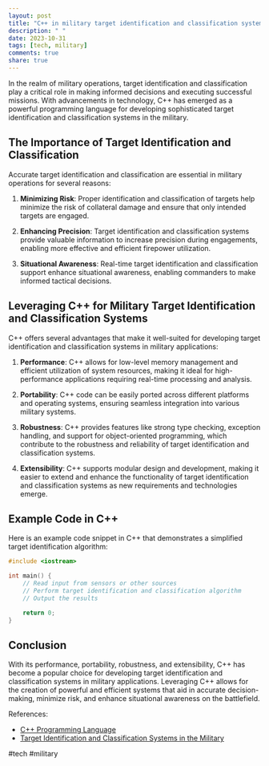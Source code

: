 ```yaml
---
layout: post
title: "C++ in military target identification and classification systems"
description: " "
date: 2023-10-31
tags: [tech, military]
comments: true
share: true
---
```


In the realm of military operations, target identification and classification play a critical role in making informed decisions and executing successful missions. With advancements in technology, C++ has emerged as a powerful programming language for developing sophisticated target identification and classification systems in the military.

## The Importance of Target Identification and Classification

Accurate target identification and classification are essential in military operations for several reasons:

1. **Minimizing Risk**: Proper identification and classification of targets help minimize the risk of collateral damage and ensure that only intended targets are engaged.

2. **Enhancing Precision**: Target identification and classification systems provide valuable information to increase precision during engagements, enabling more effective and efficient firepower utilization.

3. **Situational Awareness**: Real-time target identification and classification support enhance situational awareness, enabling commanders to make informed tactical decisions.

## Leveraging C++ for Military Target Identification and Classification Systems

C++ offers several advantages that make it well-suited for developing target identification and classification systems in military applications:

1. **Performance**: C++ allows for low-level memory management and efficient utilization of system resources, making it ideal for high-performance applications requiring real-time processing and analysis.

2. **Portability**: C++ code can be easily ported across different platforms and operating systems, ensuring seamless integration into various military systems.

3. **Robustness**: C++ provides features like strong type checking, exception handling, and support for object-oriented programming, which contribute to the robustness and reliability of target identification and classification systems.

4. **Extensibility**: C++ supports modular design and development, making it easier to extend and enhance the functionality of target identification and classification systems as new requirements and technologies emerge.

## Example Code in C++

Here is an example code snippet in C++ that demonstrates a simplified target identification algorithm:

```cpp
#include <iostream>

int main() {
    // Read input from sensors or other sources
    // Perform target identification and classification algorithm
    // Output the results

    return 0;
}
```

## Conclusion

With its performance, portability, robustness, and extensibility, C++ has become a popular choice for developing target identification and classification systems in military applications. Leveraging C++ allows for the creation of powerful and efficient systems that aid in accurate decision-making, minimize risk, and enhance situational awareness on the battlefield.

References:
- [C++ Programming Language](https://www.cplusplus.com/)
- [Target Identification and Classification Systems in the Military](https://ieeexplore.ieee.org/document/8973416)

#tech #military